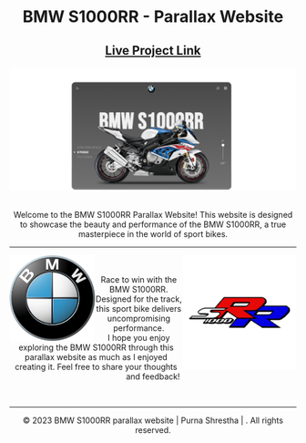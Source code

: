 <div align="center">

<h1><strong>BMW S1000RR</strong> - Parallax Website</h1>

<h2>
  <a href="https://www.purnashrestha.com.np/bmw-s1000rr/" target="_blank">Live Project Link</a>
</h2>

<div align="center">
    <img alt="Website View" src="./assets/img/Screenshot.png" />
</div>
</br>

<p>
Welcome to the BMW S1000RR Parallax Website! This website is designed to showcase the beauty and performance of the BMW S1000RR, a true masterpiece in the world of sport bikes.
</p>

---

<div>
<img align="left" alt="BMW logo" src="./assets/img/bmw-logo.svg" width="150px"/>
<img align="right" alt="BMW S1000RR" src="./assets/img/s1000rr.png" width="200px"/>
<p align="center">
</br>
</br>
Race to win with the BMW S1000RR. Designed for the track, this sport bike delivers uncompromising performance. 
</br>
I hope you enjoy exploring the BMW S1000RR through this parallax website as much as I enjoyed creating it. Feel free to share your thoughts and feedback!
</p>

</div>
</br>

---

<p align="center">
© 2023 BMW S1000RR parallax website | Purna Shrestha | . All rights reserved.
</p>
